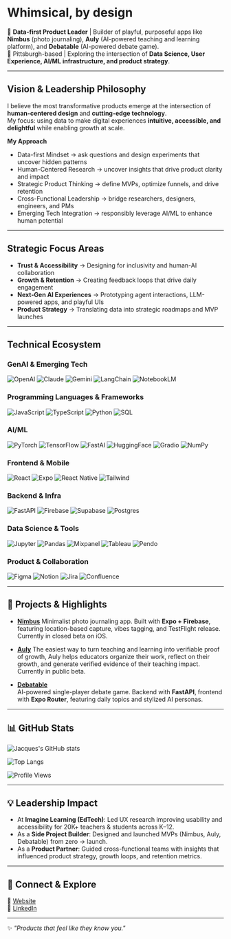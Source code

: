 # Whimsical, by design

🎯 **Data-first Product Leader** | Builder of playful, purposeful apps like **Nimbus** (photo journaling), **Auly** (AI-powered teaching and learning platform), and **Debatable** (AI-powered debate game).  
📍 Pittsburgh-based | Exploring the intersection of **Data Science, User Experience, AI/ML infrastructure, and product strategy**.  

---

## Vision & Leadership Philosophy  

I believe the most transformative products emerge at the intersection of **human-centered design** and **cutting-edge technology**.  
My focus: using data to make digital experiences **intuitive, accessible, and delightful** while enabling growth at scale.  

**My Approach**  
- Data-first Mindset → ask questions and design experiments that uncover hidden patterns
- Human-Centered Research → uncover insights that drive product clarity and impact  
- Strategic Product Thinking → define MVPs, optimize funnels, and drive retention  
- Cross-Functional Leadership → bridge researchers, designers, engineers, and PMs  
- Emerging Tech Integration → responsibly leverage AI/ML to enhance human potential  

---

## Strategic Focus Areas  
- **Trust & Accessibility** → Designing for inclusivity and human-AI collaboration  
- **Growth & Retention** → Creating feedback loops that drive daily engagement  
- **Next-Gen AI Experiences** → Prototyping agent interactions, LLM-powered apps, and playful UIs  
- **Product Strategy** → Translating data into strategic roadmaps and MVP launches  

---

## Technical Ecosystem  

### GenAI & Emerging Tech
![OpenAI](https://img.shields.io/badge/OpenAI-412991?logo=openai&logoColor=white)
![Claude](https://img.shields.io/badge/Claude-000000?logo=anthropic&logoColor=white)
![Gemini](https://img.shields.io/badge/Gemini-4285F4?logo=google&logoColor=white)
![LangChain](https://img.shields.io/badge/LangChain-1C3C3C?logo=chainlink&logoColor=white)
![NotebookLM](https://img.shields.io/badge/NotebookLM-FF6F61?logo=googledocs&logoColor=white)

### Programming Languages & Frameworks
![JavaScript](https://img.shields.io/badge/JavaScript-F7DF1E?logo=javascript&logoColor=black)
![TypeScript](https://img.shields.io/badge/TypeScript-3178C6?logo=typescript&logoColor=white)
![Python](https://img.shields.io/badge/Python-3776AB?logo=python&logoColor=white)
![SQL](https://img.shields.io/badge/SQL-003B57?logo=sqlite&logoColor=white)

### AI/ML
![PyTorch](https://img.shields.io/badge/PyTorch-EE4C2C?logo=pytorch&logoColor=white)
![TensorFlow](https://img.shields.io/badge/TensorFlow-FF6F00?logo=tensorflow&logoColor=white)
![FastAI](https://img.shields.io/badge/FastAI-223f5b?logo=fastapi&logoColor=white)
![HuggingFace](https://img.shields.io/badge/HuggingFace-FFD21E?logo=huggingface&logoColor=black)
![Gradio](https://img.shields.io/badge/Gradio-FF6F20?logo=gradio&logoColor=white)
![NumPy](https://img.shields.io/badge/NumPy-013243?logo=numpy&logoColor=white)

### Frontend & Mobile  
![React](https://img.shields.io/badge/React-20232A?logo=react&logoColor=61DAFB)
![Expo](https://img.shields.io/badge/Expo-000000?logo=expo&logoColor=white)
![React Native](https://img.shields.io/badge/React_Native-20232A?logo=react&logoColor=61DAFB)
![Tailwind](https://img.shields.io/badge/Tailwind_CSS-38B2AC?logo=tailwind-css&logoColor=white)

### Backend & Infra  
![FastAPI](https://img.shields.io/badge/FastAPI-009688?logo=fastapi&logoColor=white)
![Firebase](https://img.shields.io/badge/Firebase-FFCA28?logo=firebase&logoColor=black)
![Supabase](https://img.shields.io/badge/Supabase-3ECF8E?logo=supabase&logoColor=white)
![Postgres](https://img.shields.io/badge/Postgres-336791?logo=postgresql&logoColor=white)

### Data Science & Tools
![Jupyter](https://img.shields.io/badge/Jupyter-F37626?logo=jupyter&logoColor=white)
![Pandas](https://img.shields.io/badge/Pandas-150458?logo=pandas&logoColor=white)
![Mixpanel](https://img.shields.io/badge/Mixpanel-7856FF?logo=mixpanel&logoColor=white)
![Tableau](https://img.shields.io/badge/Tableau-E97627?logo=tableau&logoColor=white)
![Pendo](https://img.shields.io/badge/Pendo-EF3F56?logo=pendo&logoColor=white)

### Product & Collaboration
![Figma](https://img.shields.io/badge/Figma-F24E1E?logo=figma&logoColor=white)
![Notion](https://img.shields.io/badge/Notion-000000?logo=notion&logoColor=white)
![Jira](https://img.shields.io/badge/Jira-0052CC?logo=jira&logoColor=white)
![Confluence](https://img.shields.io/badge/Confluence-172B4D?logo=confluence&logoColor=white)


---

## 📌 Projects & Highlights  

- **[Nimbus](https://shareyourskies.com)**
  Minimalist photo journaling app. Built with **Expo + Firebase**, featuring location-based capture, vibes tagging, and TestFlight release. Currently in closed beta on iOS.

- **[Auly](https://auly.io)**
  The easiest way to turn teaching and learning into verifiable proof of growth, Auly helps educators organize their work, reflect on their growth, and generate verified evidence of their teaching impact. Currently in public beta.

- **[Debatable](https://debatable.fun)**  
  AI-powered single-player debate game. Backend with **FastAPI**, frontend with **Expo Router**, featuring daily topics and stylized AI personas.  

---

## 📊 GitHub Stats  

![Jacques's GitHub stats](https://github-readme-stats.vercel.app/api?username=fishpickle&show_icons=true&theme=tokyonight)  

![Top Langs](https://github-readme-stats.vercel.app/api/top-langs/?username=fishpickle&layout=compact&theme=tokyonight)  

![Profile Views](https://komarev.com/ghpvc/?username=fishpickle&color=blue&style=flat-square)  

---

## 💡 Leadership Impact  

- At **Imagine Learning (EdTech)**: Led UX research improving usability and accessibility for 20K+ teachers & students across K–12.  
- As a **Side Project Builder**: Designed and launched MVPs (Nimbus, Auly, Debatable) from zero → launch.  
- As a **Product Partner**: Guided cross-functional teams with insights that influenced product strategy, growth loops, and retention metrics.  

---

## 🤝 Connect & Explore  

🔗 [Website](https://jacquesbromberg.com)  
💼 [LinkedIn](https://linkedin.com/in/jacquesbromberg)  

---
✨ _"Products that feel like they know you."_  
